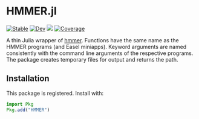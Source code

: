 # HMMER.jl

[![Stable](https://img.shields.io/badge/docs-stable-blue.svg)](https://cossio.github.io/HMMER.jl/stable/)
[![Dev](https://img.shields.io/badge/docs-dev-blue.svg)](https://cossio.github.io/HMMER.jl/dev/)
![](https://github.com/cossio/HMMER.jl/workflows/CI/badge.svg)
[![Coverage](https://codecov.io/gh/cossio/HMMER.jl/branch/main/graph/badge.svg)](https://codecov.io/gh/cossio/HMMER.jl)

A thin Julia wrapper of [hmmer](http://hmmer.org). Functions have the same name as the HMMER programs (and Easel miniapps). Keyword arguments are named consistently with the command line arguments of the respective programs. The package creates temporary files for output and returns the path.

## Installation

This package is registered. Install with:

```julia
import Pkg
Pkg.add("HMMER")
```